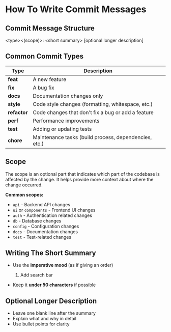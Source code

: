 # How To Write Commit Messages

## Commit Message Structure

\<type\>\<(scope)\>: \<short summary\> [optional longer description]

## Common Commit Types

| Type | Description |
|------|-------------|
| **feat** | A new feature |
| **fix** | A bug fix |
| **docs** | Documentation changes only |
| **style** | Code style changes (formatting, whitespace, etc.) |
| **refactor** | Code changes that don't fix a bug or add a feature |
| **perf** | Performance improvements |
| **test** | Adding or updating tests |
| **chore** | Maintenance tasks (build process, dependencies, etc.) |

## Scope

The scope is an optional part that indicates which part of the codebase is affected by the change. It helps provide more context about where the change occurred.

**Common scopes:**

- `api` - Backend API changes
- `ui` or `components` - Frontend UI changes
- `auth` - Authentication related changes
- `db` - Database changes
- `config` - Configuration changes
- `docs` - Documentation changes
- `test` - Test-related changes

## Writing The Short Summary

- Use the **imperative mood** (as if giving an order)

    1. Add search bar

- Keep it **under 50 characters** if possible

## Optional Longer Description

- Leave one blank line after the summary
- Explain what and why in detail
- Use bullet points for clarity
